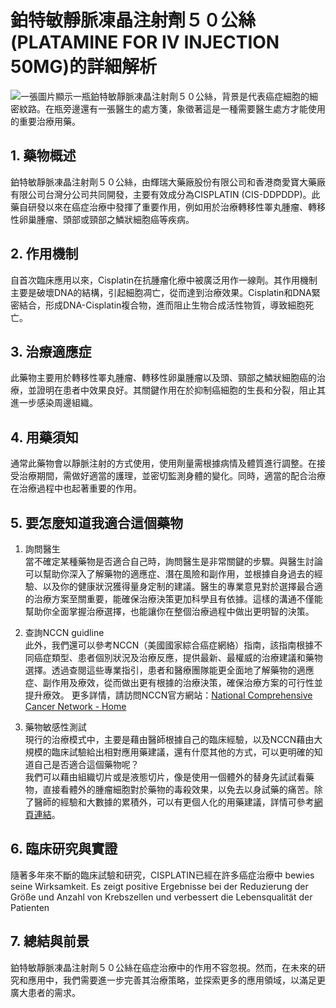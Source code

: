 # 鉑特敏靜脈凍晶注射劑５０公絲 (PLATAMINE FOR IV INJECTION 50MG)的詳細解析
![一張圖片顯示一瓶鉑特敏靜脈凍晶注射劑５０公絲，背景是代表癌症細胞的細密紋路。在瓶旁邊還有一張醫生的處方箋，象徵著這是一種需要醫生處方才能使用的重要治療用藥。](https://i.imgur.com/74v8Dlo.jpeg)

## 1. 藥物概述

鉑特敏靜脈凍晶注射劑５０公絲，由輝瑞大藥廠股份有限公司和香港商愛寶大藥廠有限公司台灣分公司共同開發，主要有效成分為CISPLATIN (CIS-DDPDDP)。此藥自研發以來在癌症治療中發揮了重要作用，例如用於治療轉移性睪丸腫瘤、轉移性卵巢腫瘤、頭部或頸部之鱗狀細胞癌等疾病。

## 2. 作用機制

自首次臨床應用以來，Cisplatin在抗腫瘤化療中被廣泛用作一線劑。其作用機制主要是破壞DNA的結構，引起細胞凋亡，從而達到治療效果。Cisplatin和DNA緊密結合，形成DNA-Cisplatin複合物，進而阻止生物合成活性物質，導致細胞死亡。

## 3. 治療適應症

此藥物主要用於轉移性睪丸腫瘤、轉移性卵巢腫瘤以及頭、頸部之鱗狀細胞癌的治療，並證明在患者中效果良好。其關鍵作用在於抑制癌細胞的生長和分裂，阻止其進一步感染周邊組織。

## 4. 用藥須知

通常此藥物會以靜脈注射的方式使用，使用劑量需根據病情及體質進行調整。在接受治療期間，需做好適當的護理，並密切監測身體的變化。同時，適當的配合治療在治療過程中也起著重要的作用。

## 5. 要怎麼知道我適合這個藥物 

1. 詢問醫生  
當不確定某種藥物是否適合自己時，詢問醫生是非常關鍵的步驟。與醫生討論可以幫助你深入了解藥物的適應症、潛在風險和副作用，並根據自身過去的經驗、以及你的健康狀況獲得量身定制的建議。醫生的專業意見對於選擇最合適的治療方案至關重要，能確保治療決策更加科學且有依據。這樣的溝通不僅能幫助你全面掌握治療選擇，也能讓你在整個治療過程中做出更明智的決策。 

2. 查詢NCCN guidline  
此外，我們還可以參考NCCN（美國國家綜合癌症網絡）指南，該指南根據不同癌症類型、患者個別狀況及治療反應，提供最新、最權威的治療建議和藥物選擇。透過查閱這些專業指引，患者和醫療團隊能更全面地了解藥物的適應症、副作用及療效，從而做出更有根據的治療決策，確保治療方案的可行性並提升療效。 
更多詳情，請訪問NCCN官方網站：[National Comprehensive Cancer Network - Home](https://www.nccn.org/)

3. 藥物敏感性測試  
現行的治療模式中，主要是藉由醫師根據自己的臨床經驗，以及NCCN藉由大規模的臨床試驗給出相對應用藥建議，還有什麼其他的方式，可以更明確的知道自己是否適合這個藥物呢？   
我們可以藉由組織切片或是液態切片，像是使用一個體外的替身先試試看藥物，直接看體外的腫瘤細胞對於藥物的毒殺效果，以免去以身試藥的痛苦。除了醫師的經驗和大數據的累積外，可以有更個人化的用藥建議，詳情可參考[網頁連結](https://info.cancerfree.io/)。

## 6. 臨床研究與實證

隨著多年來不斷的臨床試驗和研究，CISPLATIN已經在許多癌症治療中 bewies seine Wirksamkeit. Es zeigt positive Ergebnisse bei der Reduzierung der Größe und Anzahl von Krebszellen und verbessert die Lebensqualität der Patienten

## 7. 總結與前景

鉑特敏靜脈凍晶注射劑５０公絲在癌症治療中的作用不容忽視。然而，在未來的研究和應用中，我們需要進一步完善其治療策略，並探索更多的應用領域，以滿足更廣大患者的需求。

